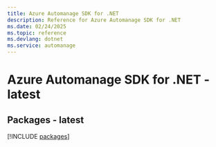 ```yaml
---
title: Azure Automanage SDK for .NET
description: Reference for Azure Automanage SDK for .NET
ms.date: 02/24/2025
ms.topic: reference
ms.devlang: dotnet
ms.service: automanage
---
```

# Azure Automanage SDK for .NET - latest
## Packages - latest
[!INCLUDE [packages](automanage-index.md)]